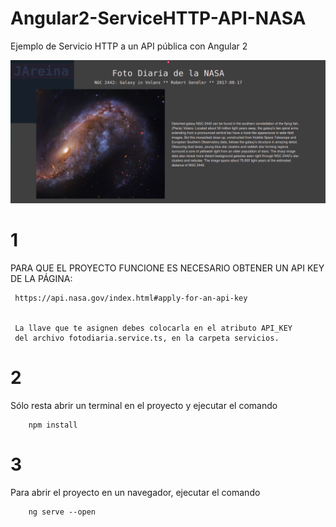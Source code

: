 # Angular2-ServiceHTTP-API-NASA

   Ejemplo de Servicio HTTP  a un API pública con Angular 2

![Alt text](https://github.com/JAreina/Angular2-ServiceHTTP-API-NASA/blob/master/2017-08-17_22-34-49.png)

# 1 
   PARA QUE EL PROYECTO FUNCIONE ES NECESARIO OBTENER UN API KEY DE LA PÁGINA:

     https://api.nasa.gov/index.html#apply-for-an-api-key


     La llave que te asignen debes colocarla en el atributo API_KEY 
     del archivo fotodiaria.service.ts, en la carpeta servicios.

# 2 
    
   Sólo resta abrir un terminal en el proyecto y ejecutar el comando 

        npm install

# 3 
   Para abrir el proyecto en un navegador, ejecutar el comando

        ng serve --open




